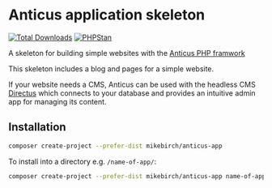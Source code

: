 # Anticus application skeleton

[![Total Downloads](https://img.shields.io/packagist/dt/mikebirch/anticus-app.svg?style=flat-square)](https://packagist.org/packages/mikebirch/anticus-app)
[![PHPStan](https://img.shields.io/badge/PHPStan-level%207-brightgreen.svg?style=flat-square)](https://github.com/phpstan/phpstan)

A skeleton for building simple websites with the [Anticus PHP framwork](https://github.com/mikebirch/anticus)

This skeleton includes a blog and pages for a simple website.

If your website needs a CMS, Anticus can be used with the headless CMS [Directus](https://directus.io/) which connects to your database and provides an intuitive admin app for managing its content. 

## Installation

```bash
composer create-project --prefer-dist mikebirch/anticus-app
```

To install into a directory e.g. `/name-of-app/`:

```bash
composer create-project --prefer-dist mikebirch/anticus-app name-of-app
```